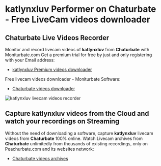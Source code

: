 # katlynxluv Performer on Chaturbate - Free LiveCam videos downloader

## Chaturbate Live Videos Recorder

Monitor and record livecam videos of **katlynxluv** from **Chaturbate** with Moniturbate.com
Get a premium trial for free by just and only registering with your Email address:
* [katlynxluv Premium videos downloader](https://moniturbate.com/request-demo-licence-key.html)

Free livecam videos downloader - Moniturbate Software:
* [Chaturbate videos downloader](https://moniturbate.com/moniturbate-download-software.html)

![katlynxluv livecam videos recorder](https://peachurnet.com/templates/moniturbate-software.png)


## Capture katlynxluv videos from the Cloud and watch your recordings on Streaming

Without the need of downloading a software, capture **katlynxluv** livecam videos from **Chaturbate** 100% online.
Watch Livecam archives from **Chaturbate** unlimitedly from thousands of existing recordings, only on Peachurbate.com and its websites network:
* [Chaturbate videos archives](https://peachurnet.com/)